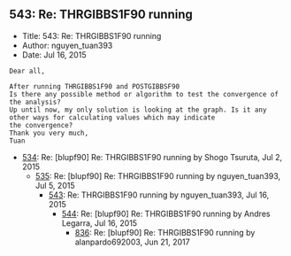 ## 543: Re: THRGIBBS1F90 running

- Title: 543: Re: THRGIBBS1F90 running
- Author: nguyen_tuan393
- Date: Jul 16, 2015
```
Dear all,

After running THRGIBBS1F90 and POSTGIBBSF90
Is there any possible method or algorithm to test the convergence of the analysis?
Up until now, my only solution is looking at the graph. Is it any other ways for calculating values which may indicate
the convergence?
Thank you very much,
Tuan 

```

- [534](0534.md): Re: [blupf90] Re: THRGIBBS1F90 running by Shogo Tsuruta, Jul 2, 2015
    - [535](0535.md): Re: [blupf90] Re: THRGIBBS1F90 running by nguyen_tuan393, Jul 5, 2015
        - [543](0543.md): Re: THRGIBBS1F90 running by nguyen_tuan393, Jul 16, 2015
            - [544](0544.md): Re: [blupf90] Re: THRGIBBS1F90 running by Andres Legarra, Jul 16, 2015
                - [836](0836.md): Re: [blupf90] Re: THRGIBBS1F90 running by alanpardo692003, Jun 21, 2017
